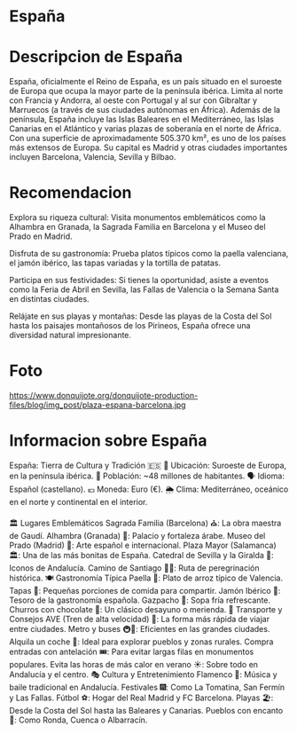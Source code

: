 # España

# Descripcion de España
España, oficialmente el Reino de España, es un país situado en el suroeste de Europa que ocupa la mayor parte de la península ibérica. Limita al norte con Francia y Andorra, al oeste con Portugal y al sur con Gibraltar y Marruecos (a través de sus ciudades autónomas en África). Además de la península, España incluye las Islas Baleares en el Mediterráneo, las Islas Canarias en el Atlántico y varias plazas de soberanía en el norte de África. Con una superficie de aproximadamente 505.370 km², es uno de los países más extensos de Europa. Su capital es Madrid y otras ciudades importantes incluyen Barcelona, Valencia, Sevilla y Bilbao.

# Recomendacion
Explora su riqueza cultural: Visita monumentos emblemáticos como la Alhambra en Granada, la Sagrada Familia en Barcelona y el Museo del Prado en Madrid.

Disfruta de su gastronomía: Prueba platos típicos como la paella valenciana, el jamón ibérico, las tapas variadas y la tortilla de patatas.

Participa en sus festividades: Si tienes la oportunidad, asiste a eventos como la Feria de Abril en Sevilla, las Fallas de Valencia o la Semana Santa en distintas ciudades.

Relájate en sus playas y montañas: Desde las playas de la Costa del Sol hasta los paisajes montañosos de los Pirineos, España ofrece una diversidad natural impresionante.

# Foto
https://www.donquijote.org/donquijote-production-files/blog/img_post/plaza-espana-barcelona.jpg

# Informacion sobre España
España: Tierra de Cultura y Tradición 🇪🇸
📍 Ubicación: Suroeste de Europa, en la península ibérica.
👥 Población: ~48 millones de habitantes.
🗣 Idioma: Español (castellano).
💶 Moneda: Euro (€).
🌦 Clima: Mediterráneo, oceánico en el norte y continental en el interior.

🏛 Lugares Emblemáticos
Sagrada Familia (Barcelona) ⛪: La obra maestra de Gaudí.
Alhambra (Granada) 🏰: Palacio y fortaleza árabe.
Museo del Prado (Madrid) 🎨: Arte español e internacional.
Plaza Mayor (Salamanca) 🏛: Una de las más bonitas de España.
Catedral de Sevilla y la Giralda 🌆: Iconos de Andalucía.
Camino de Santiago 🚶‍♂️: Ruta de peregrinación histórica.
🍽 Gastronomía Típica
Paella 🥘: Plato de arroz típico de Valencia.
Tapas 🍢: Pequeñas porciones de comida para compartir.
Jamón Ibérico 🍖: Tesoro de la gastronomía española.
Gazpacho 🍅: Sopa fría refrescante.
Churros con chocolate 🍫: Un clásico desayuno o merienda.
🚆 Transporte y Consejos
AVE (Tren de alta velocidad) 🚄: La forma más rápida de viajar entre ciudades.
Metro y buses 🚇🚌: Eficientes en las grandes ciudades.
Alquila un coche 🚗: Ideal para explorar pueblos y zonas rurales.
Compra entradas con antelación 🎟️: Para evitar largas filas en monumentos populares.
Evita las horas de más calor en verano ☀️: Sobre todo en Andalucía y el centro.
🎭 Cultura y Entretenimiento
Flamenco 💃: Música y baile tradicional en Andalucía.
Festivales 🎆: Como La Tomatina, San Fermín y Las Fallas.
Fútbol ⚽: Hogar del Real Madrid y FC Barcelona.
Playas 🏖: Desde la Costa del Sol hasta las Baleares y Canarias.
Pueblos con encanto 🏡: Como Ronda, Cuenca o Albarracín.